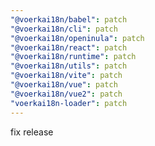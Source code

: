 ```yaml
---
"@voerkai18n/babel": patch
"@voerkai18n/cli": patch
"@voerkai18n/openinula": patch
"@voerkai18n/react": patch
"@voerkai18n/runtime": patch
"@voerkai18n/utils": patch
"@voerkai18n/vite": patch
"@voerkai18n/vue": patch
"@voerkai18n/vue2": patch
"voerkai18n-loader": patch
---
```


fix release
